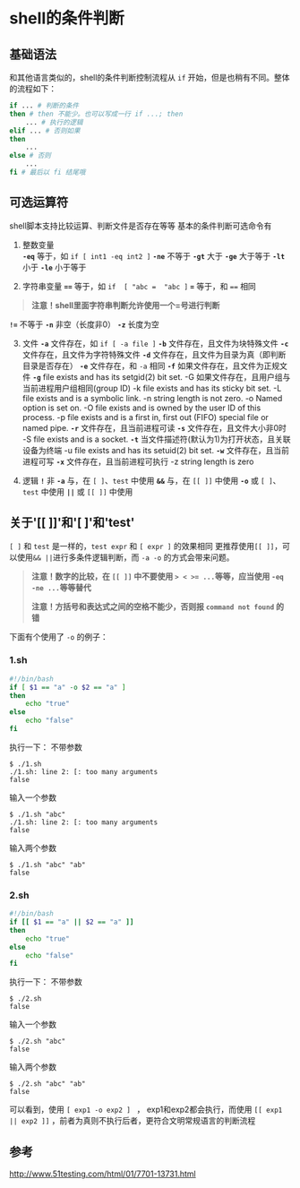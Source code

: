 # shell的条件判断

## 基础语法
和其他语言类似的，shell的条件判断控制流程从 `if` 开始，但是也稍有不同。整体的流程如下：
```Bash
if ... # 判断的条件
then # then 不能少。也可以写成一行 if ...; then
    ... # 执行的逻辑
elif ... # 否则如果
then
    ...
else # 否则
    ...
fi # 最后以 fi 结尾哦
```

## 可选运算符
shell脚本支持比较运算、判断文件是否存在等等
基本的条件判断可选命令有
1. 整数变量   
**`-eq`** 等于，如 `if [ int1 -eq int2 ]`
**`-ne`** 不等于
**`-gt`** 大于
**`-ge`** 大于等于
**`-lt`** 小于
**`-le`** 小于等于

2. 字符串变量
**`==`**  等于，如 `if  [ "abc =  "abc ]` 
**`=`**  等于，和 `==` 相同
> **注意！shell里面字符串判断允许使用一个=号进行判断**
> 
**`!=`** 不等于
**`-n`** 非空（长度非0）
**`-z`** 长度为空

3. 文件
**`-a`** 文件存在，如 `if [ -a file ]`
**`-b`** 文件存在，且文件为块特殊文件
**`-c`** 文件存在，且文件为字符特殊文件
**`-d`** 文件存在，且文件为目录为真（即判断目录是否存在）
**`-e`** 文件存在，和 `-a` 相同
**`-f`** 如果文件存在，且文件为正规文件
**`-g`** file exists and has its setgid(2) bit set. 
-G 如果文件存在，且用户组与当前进程用户组相同(group ID)
-k file exists and has its sticky bit set. 
-L file exists and is a symbolic link. 
-n string length is not zero. 
-o Named option is set on. 
-O file exists and is owned by the user ID of this process. 
-p file exists and is a first in, first out (FIFO) special file or 
named pipe.
**`-r`** 文件存在，且当前进程可读
**`-s`** 文件存在，且文件大小非0时
-S file exists and is a socket. 
**`-t`** 当文件描述符(默认为1)为打开状态，且关联设备为终端
-u file exists and has its setuid(2) bit set. 
**`-w`** 文件存在，且当前进程可写
**`-x`** 文件存在，且当前进程可执行
-z string length is zero

4. 逻辑
**`!`** 非
**`-a`** 与，在 `[ ]`、`test` 中使用
**`&&`** 与，在 `[[ ]]` 中使用
**`-o`** 或 `[ ]`、`test` 中使用
**`||`** 或 `[[ ]]` 中使用

## 关于'[[ ]]'和'[ ]'和'test'
`[ ]` 和 `test` 是一样的，`test expr` 和 `[ expr ]` 的效果相同
更推荐使用`[[ ]]`，可以使用`&& ||`进行多条件逻辑判断，而 `-a -o` 的方式会带来问题。
> **注意！数字的比较，在 `[[ ]]` 中不要使用 `> < >= ...`等等，应当使用 `-eq -ne ...`等等替代**
> 
> **注意！方括号和表达式之间的空格不能少，否则报 `command not found` 的错**
> 

下面有个使用了 `-o` 的例子：
### 1.sh
```Bash
#!/bin/bash
if [ $1 == "a" -o $2 == "a" ]
then
    echo "true"
else
    echo "false"
fi
```
执行一下：
不带参数
```Shell
$ ./1.sh
./1.sh: line 2: [: too many arguments
false
```
输入一个参数
```Shell
$ ./1.sh "abc"
./1.sh: line 2: [: too many arguments
false
```
输入两个参数
```Shell
$ ./1.sh "abc" "ab"
false
```

### 2.sh
```Bash
#!/bin/bash
if [[ $1 == "a" || $2 == "a" ]]
then
    echo "true"
else
    echo "false"
fi
```
执行一下：
不带参数
```Shell
$ ./2.sh
false
```
输入一个参数
```Shell
$ ./2.sh "abc"
false
```
输入两个参数
```Shell
$ ./2.sh "abc" "ab"
false
```

可以看到，使用 `[ exp1 -o exp2 ] ` ， exp1和exp2都会执行，而使用 `[[ exp1 || exp2 ]]` ，前者为真则不执行后者，更符合文明常规语言的判断流程

## 参考
http://www.51testing.com/html/01/7701-13731.html
